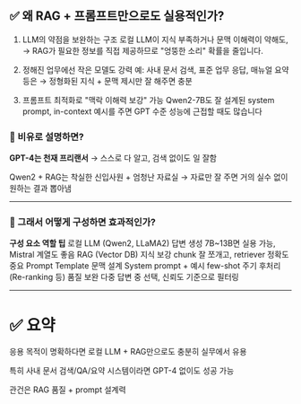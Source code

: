 ## ✅ 왜 RAG + 프롬프트만으로도 실용적인가?
1. LLM의 약점을 보완하는 구조
로컬 LLM이 지식 부족하거나 문맥 이해력이 약해도,
→ RAG가 필요한 정보를 직접 제공하므로 "엉뚱한 소리" 확률을 줄입니다.

2. 정해진 업무에선 작은 모델도 강력
예: 사내 문서 검색, 표준 업무 응답, 매뉴얼 요약 등은
→ 정형화된 지식 + 문맥 제시만 잘 해주면 충분

3. 프롬프트 최적화로 "맥락 이해력 보강" 가능
Qwen2-7B도 잘 설계된 system prompt, in-context 예시를 주면 GPT 수준 성능에 근접할 때도 많습니다

### 🧠 비유로 설명하면?
__GPT-4는 천재 프리랜서__
→ 스스로 다 알고, 검색 없이도 일 잘함

Qwen2 + RAG는 착실한 신입사원 + 엄청난 자료실
→ 자료만 잘 주면 거의 실수 없이 원하는 결과 뽑아냄

---

### 🎯 그래서 어떻게 구성하면 효과적인가?
__구성 요소	역할	팁__
로컬 LLM (Qwen2, LLaMA2)	답변 생성	7B~13B면 실용 가능, Mistral 계열도 좋음
RAG (Vector DB)	지식 보강	chunk 잘 쪼개고, retriever 정확도 중요
Prompt Template	문맥 설계	System prompt + 예시 few-shot 주기
후처리 (Re-ranking 등)	품질 보완	다중 답변 중 선택, 신뢰도 기준으로 필터링

---

# ✅ 요약
응용 목적이 명확하다면 로컬 LLM + RAG만으로도 충분히 실무에서 유용

특히 사내 문서 검색/QA/요약 시스템이라면 GPT-4 없이도 성공 가능

관건은 RAG 품질 + prompt 설계력
